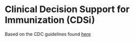 # Clinical Decision Support for Immunization (CDSi)

Based on the CDC guidelines found [here](https://www.cdc.gov/vaccines/programs/iis/cdsi.html)
